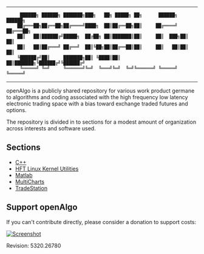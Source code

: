   -------------------------------------------------------------------------

		 ██████╗ ██████╗ ███████╗███╗   ██╗ █████╗ ██╗      ██████╗  ██████╗ 
		██╔═══██╗██╔══██╗██╔════╝████╗  ██║██╔══██╗██║     ██╔════╝ ██╔═══██╗
		██║   ██║██████╔╝█████╗  ██╔██╗ ██║███████║██║     ██║  ███╗██║   ██║
		██║   ██║██╔═══╝ ██╔══╝  ██║╚██╗██║██╔══██║██║     ██║   ██║██║   ██║
		╚██████╔╝██║     ███████╗██║ ╚████║██║  ██║███████╗╚██████╔╝╚██████╔╝
		 ╚═════╝ ╚═╝     ╚══════╝╚═╝  ╚═══╝╚═╝  ╚═╝╚══════╝ ╚═════╝  ╚═════╝
   
  -------------------------------------------------------------------------



openAlgo is a publicly shared repository for various work product germane to algorithms and coding associated with the high frequency low latency electronic trading space with a bias toward exchange traded futures and options.

The repository is divided in to sections for a modest amount of organization across interests and software used.

## Sections ##
- [C++](https://github.com/mtompkins/openAlgo/tree/master/C%2B%2B)
- [HFT Linux Kernel Utilities](https://github.com/mtompkins/linux-kernel-utilities)
- [Matlab](https://github.com/mtompkins/openAlgo/tree/master/MatLab)
- [MultiCharts](https://github.com/mtompkins/openAlgo/tree/master/MultiCharts)
- [TradeStation](https://github.com/mtompkins/openAlgo/tree/master/TradeStation)

## Support openAlgo ##

If you can't contribute directly, please consider a donation to support costs:

[![Screenshot](/../master/ScreenShots/paypal.jpg?raw=true "Support")](https://www.paypal.com/cgi-bin/webscr?cmd=_s-xclick&hosted_button_id=ZMYDCUCMWCN8Q)




Revision: 5320.26780
